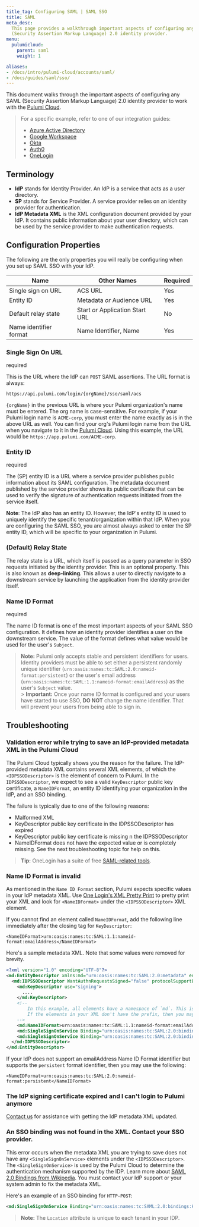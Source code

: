 ```yaml
---
title_tag: Configuring SAML | SAML SSO
title: SAML
meta_desc:
  This page provides a walkthrough important aspects of configuring any SAML
  (Security Assertion Markup Language) 2.0 identity provider.
menu:
  pulumicloud:
    parent: saml
    weight: 1

aliases:
- /docs/intro/pulumi-cloud/accounts/saml/
- /docs/guides/saml/sso/
---
```


This document walks through the important aspects of configuring any SAML (Security Assertion Markup Language) 2.0 identity provider to work
with the [Pulumi Cloud](/docs/intro/pulumi-cloud/).

> For a specific example, refer to one of our integration guides:
>
> - [Azure Active Directory](/docs/guides/saml/aad/)
> - [Google Workspace](/docs/guides/saml/gsuite/)
> - [Okta](/docs/guides/saml/okta/)
> - [Auth0](/docs/guides/saml/auth0/)
> - [OneLogin](/docs/guides/saml/onelogin/)

## Terminology

- **IdP** stands for Identity Provider. An IdP is a service that acts as a user directory.
- **SP** stands for Service Provider. A service provider relies on an identity provider for authentication.
- **IdP Metadata XML** is the XML configuration document provided by your IdP. It contains public information about your user directory,
  which can be used by the service provider to make authentication requests.

## Configuration Properties

The following are the only properties you will really be configuring when you set up SAML SSO with your IdP.

| Name                   | Other Names                      | Required |
| ---------------------- | -------------------------------- | -------- |
| Single sign on URL     | ACS URL                          | Yes      |
| Entity ID              | Metadata _or_ Audience URL       | Yes      |
| Default relay state    | Start _or_ Application Start URL | No       |
| Name identifier format | Name Identifier, Name            | Yes      |

### Single Sign On URL

<span class="badge badge-required">required</span>

This is the URL where the IdP can `POST` SAML assertions. The URL format is always:

`https://api.pulumi.com/login/{orgName}/sso/saml/acs`

`{orgName}` in the previous URL is where your Pulumi organization's name must be entered. The org name is case-sensitive. For example, if your Pulumi login name is `ACME-corp`, you must enter the name exactly as is in the above URL as well. You can find your org's Pulumi login name from the URL when you navigate to it in the [Pulumi Cloud](https://app.pulumi.com). Using this example, the URL would be `https://app.pulumi.com/ACME-corp`.

### Entity ID

<span class="badge badge-required">required</span>

The (SP) entity ID is a URL where a service provider publishes public information about its SAML configuration. The metadata document published by the service provider shows its public certificate that can be used to verify the signature of authentication requests initiated from the service itself.

**Note**: The IdP also has an entity ID. However, the IdP's entity ID is used to uniquely identify the specific tenant/organization within that IdP. When you are configuring the SAML SSO, you are almost always asked to enter the SP entity ID, which will be specific to your organization in Pulumi.

### (Default) Relay State

The relay state is a URL, which itself is passed as a query parameter in SSO requests initiated by the identity provider. This is an optional property. This is also known as **deep-linking**. This allows a user to directly navigate to a downstream service by launching the application from the identity provider itself.

### Name ID Format

<span class="badge badge-required">required</span>

The name ID format is one of the most important aspects of your SAML SSO configuration. It defines how an identity provider identifies a user on the downstream service. The value of the format defines what value would be used for the user's `Subject`.

> **Note:** Pulumi only accepts stable and persistent identifiers for users. Identity providers must be able to set either a persistent randomly unique identifier (`urn:oasis:names:tc:SAML:2.0:nameid-format:persistent`) or the user's email address (`urn:oasis:names:tc:SAML:1.1:nameid-format:emailAddress`) as the user's `Subject` value.
> <br /> > **Important:** Once your name ID format is configured and your users have started to use SSO, **DO NOT** change the name identifier. That will prevent your users from being able to sign in.

## Troubleshooting

### Validation error while trying to save an IdP-provided metadata XML in the Pulumi Cloud

The Pulumi Cloud typically shows you the reason for the failure. The IdP-provided metadata XML
contains several XML elements, of which the `<IDPSSODescriptor>` is the element of concern to Pulumi. In the `IDPSSODescriptor`, we expect to see a valid `KeyDescriptor` public key certificate, a `NameIDFormat`, an entity ID identifying your organization in the IdP, and an SSO binding.

The failure is typically due to one of the following reasons:

- Malformed XML
- KeyDescriptor public key certificate in the IDPSSODescriptor has expired
- KeyDescriptor public key certificate is missing n the IDPSSODescriptor
- NameIDFormat does not have the expected value or is completely missing. See the next troubleshooting topic for help on this.

> **Tip:** OneLogin has a suite of free [SAML-related tools](https://www.samltool.com/prettyprint.php).

### Name ID Format is invalid

As mentioned in the `Name ID Format` section, Pulumi expects specific values in your IdP metadata XML.
Use [One Login's XML Pretty Print](https://www.samltool.com/prettyprint.php) to pretty print your XML and look for `<NameIDFormat>` under the `<IDPSSODescriptor>` XML element.

If you cannot find an element called `NameIDFormat`, add the following line immediately after the closing tag for `KeyDescriptor`:

`<NameIDFormat>urn:oasis:names:tc:SAML:1.1:nameid-format:emailAddress</NameIDFormat>`

Here's a sample metadata XML. Note that some values were removed for brevity.

```xml
<?xml version="1.0" encoding="UTF-8"?>
<md:EntityDescriptor xmlns:md="urn:oasis:names:tc:SAML:2.0:metadata" entityID="...">
  <md:IDPSSODescriptor WantAuthnRequestsSigned="false" protocolSupportEnumeration="urn:oasis:names:tc:SAML:2.0:protocol">
    <md:KeyDescriptor use="signing">
      ....
    </md:KeyDescriptor>
    <!--
        In this example, all elements have a namespace of `md`. This is why the NameIDFormat has a prefix of `md:`.
        If the elements in your XML don't have the prefix, then you may skip that.
    -->
    <md:NameIDFormat>urn:oasis:names:tc:SAML:1.1:nameid-format:emailAddress</md:NameIDFormat>
    <md:SingleSignOnService Binding="urn:oasis:names:tc:SAML:2.0:bindings:HTTP-POST" Location="..."/>
    <md:SingleSignOnService Binding="urn:oasis:names:tc:SAML:2.0:bindings:HTTP-Redirect" Location="..."/>
  </md:IDPSSODescriptor>
</md:EntityDescriptor>
```

If your IdP does not support an emailAddress Name ID Format identifier but supports the `persistent` format identifier, then you may use the following:

`<NameIDFormat>urn:oasis:names:tc:SAML:2.0:nameid-format:persistent</NameIDFormat>`

### The IdP signing certificate expired and I can't login to Pulumi anymore

[Contact us](/about#contact-us) for assistance with getting the IdP metadata XML updated.

### An SSO binding was not found in the XML. Contact your SSO provider.

This error occurs when the metadata XML you are trying to save does not have any `<SingleSignOnService>` elements under the `<IDPSSODescriptor>`. The `<SingleSignOnService>` is used by the Pulumi Cloud to determine the authentication mechanism supported by the IDP. Learn more about [SAML 2.0 Bindings from Wikipedia](https://en.wikipedia.org/wiki/SAML_2.0#SAML_2.0_Bindings). You must contact your IdP support or your system admin to fix the metadata XML.

Here's an example of an SSO binding for `HTTP-POST`:

```xml
<md:SingleSignOnService Binding="urn:oasis:names:tc:SAML:2.0:bindings:HTTP-POST" Location="..."/>
```

> **Note:** The `Location` attribute is unique to each tenant in your IDP.
